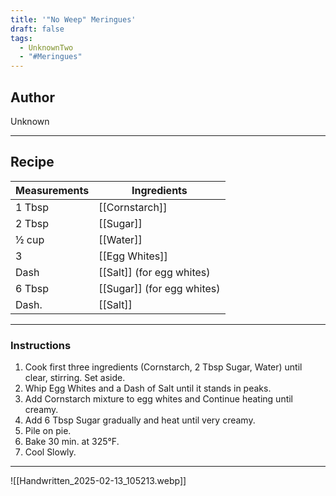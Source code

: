 ```yaml
---
title: '"No Weep" Meringues'
draft: false
tags:
  - UnknownTwo
  - "#Meringues"
---
```

## Author
Unknown
___
## Recipe

| Measurements | Ingredients               |
| :----------- | ------------------------- |
|1 Tbsp|[[Cornstarch]]|
|2 Tbsp|[[Sugar]]|
|½ cup|[[Water]]|
|3|[[Egg Whites]]|
|Dash|[[Salt]] (for egg whites)|
|6 Tbsp|[[Sugar]] (for egg whites)|
|Dash.|[[Salt]]|
___
### Instructions
1. Cook first three ingredients (Cornstarch, 2 Tbsp Sugar, Water) until clear, stirring. Set aside.
2. Whip Egg Whites and a Dash of Salt until it stands in peaks.
3. Add Cornstarch mixture to egg whites and Continue heating until creamy.
4. Add 6 Tbsp Sugar gradually and heat until very creamy.
5. Pile on pie. 
6. Bake 30 min. at 325°F.
7. Cool Slowly.
___
![[Handwritten_2025-02-13_105213.webp]]